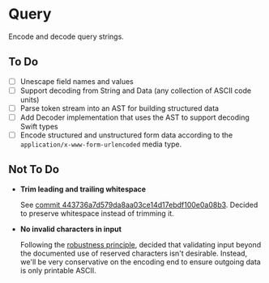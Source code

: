 # Query

Encode and decode query strings.

## To Do

- [ ] Unescape field names and values
- [ ] Support decoding from String and Data (any collection of ASCII code units)
- [ ] Parse token stream into an AST for building structured data
- [ ] Add Decoder implementation that uses the AST to support decoding Swift types
- [ ] Encode structured and unstructured form data according to the `application/x-www-form-urlencoded` media type.

## Not To Do

  - **Trim leading and trailing whitespace**

    See [commit 443736a7d579da8aa03ce14d17ebdf100e0a08b3][trim-commit]. Decided
    to preserve whitespace instead of trimming it.

  - **No invalid characters in input**

    Following the [robustness principle][], decided that validating input
    beyond the documented use of reserved characters isn't desirable. Instead,
    we'll be very conservative on the encoding end to ensure outgoing data is
    only printable ASCII.

[robustness principle]: https://en.wikipedia.org/wiki/Robustness_principle
[trim-commit]: https://github.com/sharplet/Query/commit/443736a7d579da8aa03ce14d17ebdf100e0a08b3

